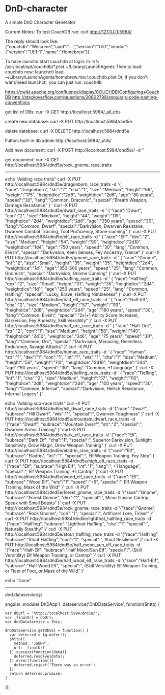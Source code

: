 # DnD-character
A simple DnD Character Generator


Current Notes:
To test CouchDB run:
    curl http://127.0.0.1:5984/

The reply should look like:
    {"couchdb":"Welcome","uuid":"....","version":"1.6.1","vendor":{"version":"1.6.1-1","name":"Homebrew"}}

To have launchd start couchdb at login:
  ln -sfv /usr/local/opt/couchdb/*.plist ~/Library/LaunchAgents
Then to load couchdb now:
  launchctl load ~/Library/LaunchAgents/homebrew.mxcl.couchdb.plist
Or, if you don't want/need launchctl, you can just run:
  couchdb

https://cwiki.apache.org/confluence/display/COUCHDB/Configuring+CouchDB
http://stackoverflow.com/questions/20802798/angularjs-code-naming-conventions


get list of DBs:
curl -X GET http://localhost:5984/_all_dbs

create new database:
curl -X PUT http://localhost:5984/dnd5e

delete database:
curl -X DELETE http://localhost:5984/dnd5e

Fulton: built-in db admin
http://localhost:5984/_utils/

Add new document:
curl -X POST http://localhost:5984/dnd5e/<id tag>/ -d '<JSON doc contents>'

get document:
curl -X GET http://localhost:5984/dnd5e/rock_gnome_race_traits


---------------- ---------------- ---------------- ---------------- ---------------- ----------------


echo "Adding race traits"
curl -X PUT http://localhost:5984/dnd5e/dragonborn_race_traits -d '{ "race":"Dragonborn", "str":"2", "cha":"1", "size":"Medium", "height":"66", "weight":"175", "heightdice":"2d8", "weightdice":"2d6", "age":"80 years", "speed":"30", "lang":"Common, Draconic", "special":"Breath Weapon, Damage Resistance" } '
curl -X PUT http://localhost:5984/dnd5e/dwarf_race_traits -d ' { "race":"Dwarf", "con":"2", "size":"Medium", "height":"44", "weight":"115", "heightdice":"2d4", "weightdice":"2d6", "age":"350 years", "speed":"30", "lang":"Common, Dwarf", "special":"Darkvision, Dwarven Resistane, Dwarven Combat Training, Tool Proficiency, Stone-cunning" }'
curl -X PUT http://localhost:5984/dnd5e/elf_race_traits -d ' { "race":"Elf", "dex":"2", "size":"Medium", "height":"54", "weight":"90", "heightdice":"2d10", "weightdice":"1d4", "age":"750 years", "speed":"30", "lang":"Common, Elvish", "special":"Darkvision, Keen Senses, Fey Ancestry, Trance" }'
curl -X PUT http://localhost:5984/dnd5e/gnome_race_traits -d ' { "race":"Gnome", "int":"2", "size":"Small", "height":"35", "weight":"35", "heightdice":"2d4", "weightdice":"1d1", "age":"350-500 years", "speed":"25", "lang":"Common, Gnomish", "special":"Darkvision, Gnome Cunning" }'
curl -X PUT http://localhost:5984/dnd5e/halfling_race_traits -d ' { "race":"Halfling", "dex":"2", "size":"Small", "height":"31", "weight":"35", "heightdice":"2d4", "weightdice":"1d1", "age":"250 years", "speed":"25", "lang":"Common, Halfling", "special":"Lucky, Brave, Halfling Nimbleness" }'
curl -X PUT http://localhost:5984/dnd5e/half_elf_race_traits -d ' { "race":"Half-Elf", "cha":"2", "size":"Medium", "height":"57", "weight":"110", "heightdice":"2d8", "weightdice":"2d4", "age":"180 years", "speed":"30", "lang":"Common, Elvish", "special":"2x(+1 Ability Score Increase), Darkvision, Fey Ancestry, Skill Versitility" }'
curl -X PUT http://localhost:5984/dnd5e/half_orc_race_traits -d ' { "race":"Half-Orc", "str":"2", "con":"1", "size":"Medium", "height":"58", "weight":"140", "heightdice":"2d10", "weightdice":"2d6", "age":"75 years", "speed":"30", "lang":"Common, Orc", "special":"Darkvision, Menacing, Relentless Endurance, Savage Attacks" }'
curl -X PUT http://localhost:5984/dnd5e/human_race_traits -d ' { "race":"Human", "str":"1", "dex":"1", "con":"1", "int":"1", "wis":"1", "cha":"1", "size":"Medium", "height":"56", "weight":"110", "heightdice":"2d10", "weightdice":"2d4", "age":"90 years", "speed":"30", "lang":"Common, +1 language" }'
curl -X PUT http://localhost:5984/dnd5e/tiefling_race_traits -d ' { "race":"Tiefling", "int":"1", "cha":"2", "size":"Medium", "height":"57", "weight":"110", "heightdice":"2d8", "weightdice":"2d4", "age":"100 years", "speed":"30", "lang":"Common, Infernal", "special":"Darkvision, Hellish Resistance, Infernal Legacy" }'

echo "Adding sub-race traits"
curl -X PUT http://localhost:5984/dnd5e/hill_dwarf_race_traits -d '{"race":"Dwarf", "subrace":"Hill Dwarf", "wis":"1", "special":", Dwarven Toughness" }'
curl -X PUT http://localhost:5984/dnd5e/mountain_dwarf_race_traits -d '{"race":"Dwarf", "subrace":"Mountain Dwarf", "str":"2", "special":", Dwarven Armor Training" }'
curl -X PUT http://localhost:5984/dnd5e/dark_elf_race_traits -d '{"race":"Elf", "subrace":"Dark Elf", "cha":"1", "special":", Superior Darkvision, Sunlight Sensitivity, Drow Magic, Drow Weapon Training" }'
curl -X PUT http://localhost:5984/dnd5e/eladrin_race_traits -d '{"race":"Elf", "subrace":"Eladrin", "int":"1", "special":", Elf Weapon Training, Fey Step" }'
curl -X PUT http://localhost:5984/dnd5e/high_elf_race_traits -d '{"race":"Elf", "subrace":"High Elf", "int":"1", "lang":", +1 language", "special":", Elf Weapon Training, +1 Cantrip" }'
curl -X PUT http://localhost:5984/dnd5e/wood_elf_race_traits -d '{"race":"Elf", "subrace":"Wood Elf", "wis":"1", "speed":"+5", "special":", Elf Weapon Training, Mask of the Wild" }'
curl -X PUT http://localhost:5984/dnd5e/forest_gnome_race_traits -d '{"race":"Gnome", "subrace":"Forest Gnome", "dex":"1", "special":", Minor Illusion Cantrip, Speak with Small Beasts" }'
curl -X PUT http://localhost:5984/dnd5e/rock_gnome_race_traits -d '{"race":"Gnome", "subrace":"Rock Gnome", "con":"1", "special":", Artificers Lore, Tinker" }'
curl -X PUT http://localhost:5984/dnd5e/lightfoot_halfling_race_traits -d '{"race":"Halfling", "subrace":"Lightfoot Halfling", "cha":"1", "special":", Naturally Stealthy" }'
curl -X PUT http://localhost:5984/dnd5e/stout_halfling_race_traits -d '{"race":"Halfling", "subrace":"Stout Halfling", "con":"1", "special":", Stout Resilience" }'
curl -X PUT http://localhost:5984/dnd5e/half_moon_sun_elf_race_traits -d '{"race":"Half-Elf", "subrace":"Half Moon/Sun Elf", "special":", (Skill Versitility) Elf Weapon Training, or Cantrip" }'
curl -X PUT http://localhost:5984/dnd5e/half_wood_elf_race_traits -d '{"race":"Half-Elf", "subrace":"Half Wood Elf", "special":", (Skill Versitility) Elf Weapon Training, or Fleet of Foot, or Mask of the Wild" }'

echo "Done"



---------------- ---------------- ---------------- ---------------- ---------------- ----------------

dnd.dataservice.js


angular
  .module('DnDApp')
  .dataservice('DnDDataService', function($http) {

    var dbUrl = "http://localhost:5984/dnd5e/";
    var _finalUrl = dbUrl;
    var dndDataService = this;

    dndDataService.getDbVal = function() {
      var deferred = $q.defer();
      $http({
        method: 'JSONP',
        url: _finalUrl
      }).success(function(data){
        deferred.resolve(data);
      }).error(function(){
        deferred.reject('There was an error')
      })
      return deferred.promise;
    }
  });

